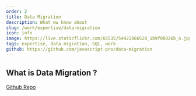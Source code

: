```yaml
---
order: 2
title: Data Migration
description: What ww know about
slug: /work/expertise/data-migration
icon: info
image: https://live.staticflickr.com/65535/54422866520_1b9f0b826b_o.jpg
tags: expertise, data migration, SQL, work
github: https://github.com/javascript-pro/data-migration
---
```


## What is Data Migration ?

[Github Repo](https://github.com/javascript-pro/data-migration)
